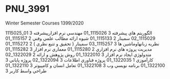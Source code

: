 # PNU_3991
Winter Semester Courses 1399/2020

1115025_01	الگوريتم هاي پيشرفته	3
1115026_01	مهندسي نرم افزارپيشرفته	3
1115029_02	سمينار	2
1115133_01	شيوه ارائه مطالب علمي وفني	2
1115157_01	نظريه زبانهاوماشين ها	3
1115257_03	سمينار ( تحقيق و تتبع نظري )	2
1115272_01	مديريت پروژه هاي نرم افزاري	2
1115280_01	معماري نرم افزار	3
1115282_01	متدولوژي ايجاد نرم افزار	3
1322010_01	روش پژوهش و ارائه	2
1322029_02	كارآموزي	1
1322035_01	پروژه فناوري اطلاعات	3
1322094_02	پروژه پاياني	3
1322100_01	برنامه نويسي وب	3
1322108_01	تعامل انسان و كامپيوتر	3
1322110_01	طراحي واسط كاربر	3

